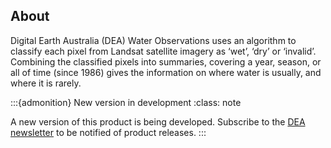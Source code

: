 ## About

Digital Earth Australia (DEA) Water Observations uses an algorithm to classify each pixel from Landsat satellite imagery as ‘wet’, ‘dry’ or ‘invalid’. Combining the classified pixels into summaries, covering a year, season, or all of time (since 1986) gives the information on where water is usually, and where it is rarely.

:::{admonition} New version in development
:class: note

A new version of this product is being developed. Subscribe to the [DEA newsletter](https://communication.ga.gov.au/dea-news-subscribe) to be notified of product releases.
:::


